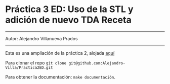 # Práctica 3 ED: Uso de la STL y adición de nuevo TDA Receta
 
----

Autor: Alejandro Villanueva Prados

----

Esta es una ampliación de la práctica 2, alojada [aquí](https://github.com/Alejandro-Villa/Practica2ED)

Para clonar el repo `git clone git@github.com:Alejandro-Villa/Practica2ED.git`

Para obtener la documentación: `make documentación`.
